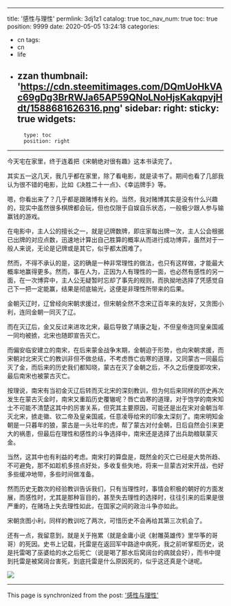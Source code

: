 
---
title: '感性与理性'
permlink: 3dj1z1
catalog: true
toc_nav_num: true
toc: true
position: 9999
date: 2020-05-05 13:24:18
categories:
- cn
tags:
- cn
- life
- zzan
thumbnail: 'https://cdn.steemitimages.com/DQmUoHkVAc69gDg3BrRWJa65AP59QNoLNoHjsKakqpvjHdt/1588681626316.png'
sidebar:
    right:
        sticky: true
widgets:
    -
        type: toc
        position: right
---


<html>
<p>   今天宅在家里，终于连着把《宋朝绝对很有趣》这本书读完了。</p>
<p>    其实五一这几天，我几乎都在家里，除了看电影，就是读书了。期间也看了几部我认为很不错的电影，比如《决胜二十一点》、《幸运牌手》等。</p>
<p>    嗯，你看出来了？几乎都是跟赌博有关的。当然，我对赌博其实是没有什么兴趣的，现实中虽然很多棋牌都会玩，但也仅限于自娱自乐状态，一般极少跟人参与输赢钱的游戏。</p>
<p>    在电影中，主人公的擅长之一，就是记牌数牌，即庄家每出牌一次，主人公会根据已出牌的对应点数，迅速地计算出自己胜算的概率从而进行成功博弈，虽然对于一般人来说，无论是记牌或是其它，似乎都太困难了。</p>
<p>    然而，不得不承认的是，这的确是一种非常理性的做法，也只有这样做，才能最大概率地赢得更多。然而，事在人为，正因为人有理性的一面，也必然有感性的另一面，在一次博弈中，主人公无疑暂时忘却了事先的规则，而执拗地选择了凭感觉自己下一把一定能赢，结果是彻底输光，这便是非理性所带来的后果。</p>
<p></p>
<p>    金朝灭辽时，辽曾经向宋朝求援过，但宋朝全然不念宋辽百年来的友好，又贪图小利，连同金朝一同灭了辽。</p>
<p>    而在灭辽后，金又反过来进攻北宋，最后导致了靖康之耻，不但皇帝连同皇亲国戚一同均被掳，北宋也随即宣告灭亡。</p>
<p>    而偏安临安建立的南宋，在后来蒙金战争末期，金朝迫于形势，也向宋朝求援，而宋朝对北宋灭亡的教训非但不做总结，不考虑唇亡齿寒的道理，又同蒙古一同最后灭了金，而后来的历史我们都知晓，蒙古在灭了金朝之后，不久之后便旋即攻宋，最后南宋也被蒙古灭亡。</p>
<p></p>
<p>    按理说，南宋有当初金灭辽后转而灭北宋的深刻教训，但为何后来同样的历史再次发生在蒙古灭金时，南宋又重蹈历史覆辙呢？唇亡齿寒的道理，对于饱学的南宋知士不可能不清楚这其中的厉害关系，但究其主要原因，可能还是出在宋对金朝当年灭北宋，掳走徽、钦二帝及皇亲国戚，任意凌辱给宋的印象太深刻了。南宋明知金朝是一只暮年的狼，蒙古是一头壮年的虎，帮了蒙古对付金朝，日后自然会引来更大的祸患，但最后在理性和感性的斗争选择中，南宋还是选择了出兵助粮联蒙灭金。</p>
<p>    当然，这其中也有利益的考虑。南宋打的算盘是，既然金的灭亡已经是大势所趋、不可避免，那不如趁机多捞点好处，多收复些失地，将来一旦蒙古对宋开战，也好多些缓冲地带，多些时间做准备。</p>
<p>    然而历史无数次的经验教训告诉我们，只有当理性时，事情会积极的朝好的方面发展，而感性时，尤其是那种盲目的，甚至失去理性的选择时，往往引来的后果是很严重的，在赌场上失去理性如此，在国家之间的政治斗争亦如此。</p>
<p>    宋朝贪图小利，同样的教训吃了两次，可惜历史不会再给其第三次机会了。</p>
<p>    还有一点，我留意到，就是关于拖累（就是金庸小说《射雕英雄传》里华筝的哥哥）的死因。史书上记载，托雷是在返回军中路途中病死，我之前听掌柜历史，说是托雷喝了巫婆给的水之后死亡（说是喝了那水后窝阔台的病就会好），而书中提到托雷是被窝阔台害死，到底托雷是什么原因死的，似乎这还真是个谜呢。</p>
<p><img src="https://cdn.steemitimages.com/DQmUoHkVAc69gDg3BrRWJa65AP59QNoLNoHjsKakqpvjHdt/1588681626316.png"/></p>
</html>

- - -

This page is synchronized from the post: ['感性与理性'](https://steemit.com/@rivalhw/3dj1z1)
